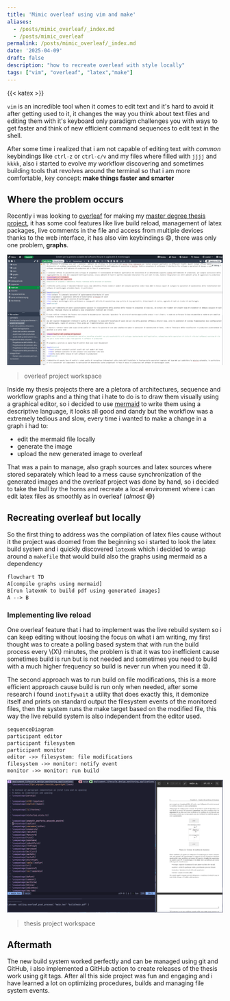 ```yaml
---
title: 'Mimic overleaf using vim and make'
aliases:
  - /posts/mimic_overleaf/_index.md
  - /posts/mimic_overleaf
permalink: /posts/mimic_overleaf/_index.md
date: '2025-04-09'
draft: false
description: "how to recreate overleaf with style locally"
tags: ["vim", "overleaf", "latex","make"]
---
```


{{< katex >}}

`vim` is an incredible tool when it comes to edit text and it's hard to avoid it after getting used to it, it changes the way you think about text files and editing them with it's keyboard only paradigm challenges you with ways to get faster and think of new efficient command sequences to edit text in the shell.

After some time i realized that i am not capable of editing text with *common* keybindings like `ctrl-z` or `ctrl-c/v` and my files where filled with `jjjj` and `kkkk`, also i started to evolve my workflow discovering and sometimes building tools that revolves around the terminal so that i am more comfortable, key concept: **make things faster and smarter**

## Where the problem occurs

Recently i was looking to [overleaf](www.overleaf.com) for making my [master degree thesis project](https://github.com/carnivuth/deployment_lifecycle_design_in_monitoring_applications), it has some cool features like live build reload, management of latex packages, live comments in the file and access from multiple devices thanks to the web interface, it has also vim keybindings 😄, there was only one problem, **graphs**.

![](overleaf.png)
> overleaf project workspace

Inside my thesis projects there are a pletora of architectures, sequence and workflow graphs and a thing that i hate to do is to draw them visually using a graphical editor, so i decided to use [mermaid](https://mermaid.js.org) to write them using a descriptive language, it looks all good and dandy but the workflow was a extremely tedious and slow, every time i wanted to make a change in a graph i had to:

- edit the mermaid file locally
- generate the image
- upload the new generated image to overleaf

That was a pain to manage, also graph sources and latex sources where stored separately which lead to a mess cause synchronization of the generated images and the overleaf project was done by hand, so i decided to take the bull by the horns and recreate a local environment where i can edit latex files as smoothly as in overleaf (*almost* 😅)

## Recreating overleaf but locally

So the first thing to address was the compilation of latex files cause without it the project was doomed from the beginning so i started to look the latex build system and i quickly discovered `latexmk` which i decided to wrap around a `makefile` that would build also the graphs using mermaid as a dependency

```mermaid
flowchart TD
A[compile graphs using mermaid]
B[run latexmk to build pdf using generated images]
A --> B
```

### Implementing live reload

One overleaf feature that i had to implement was the live rebuild system so i can keep editing without loosing the focus on what i am writing, my first thought was to create a polling based system that with run the build process every \\(X\\) minutes, the problem is that it was too inefficient cause sometimes build is run but is not needed and sometimes you need to build with a much higher frequency so build is never run when you need it 😡.

The second approach was to run build on file modifications, this is a more efficient approach cause build is run only when needed, after some research i found `inotifywait` a utility that does exactly this, it demonize itself and prints on standard output the filesystem events of the monitored files, then the system runs the make target based on the modified file, this way the live rebuild system is also independent from the editor used.

```mermaid
sequenceDiagram
participant editor
participant filesystem
participant monitor
editor ->> filesystem: file modifications
filesystem ->> monitor: notify event
monitor ->> monitor: run build
```

![](workspace.png)
> thesis project workspace

## Aftermath

The new build system worked perfectly and can be managed using git and GitHub, i also implemented a GitHub action to create releases of the thesis work using git tags. After all this side project was fun and engaging and i have learned a lot on optimizing procedures, builds and managing file system events.
